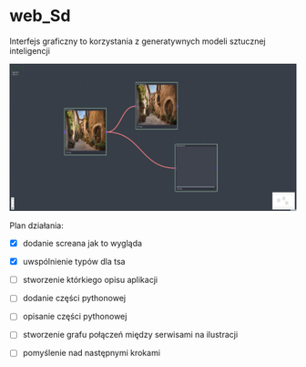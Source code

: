 # web_Sd

Interfejs graficzny to korzystania z generatywnych modeli sztucznej inteligencji

![App screan](assets/screan.jpg)

Plan działania:

- [x] dodanie screana jak to wygląda
- [x] uwspólnienie typów dla tsa
- [ ] stworzenie którkiego opisu aplikacji
- [ ] dodanie części pythonowej 
- [ ] opisanie części pythonowej
- [ ] stworzenie grafu połączeń między serwisami na ilustracji
- [ ] pomyślenie nad następnymi krokami

    